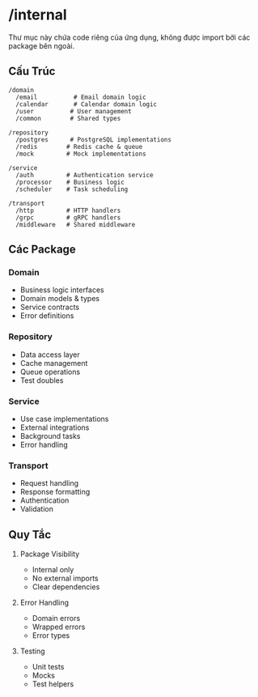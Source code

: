 # /internal

Thư mục này chứa code riêng của ứng dụng, không được import bởi các package bên ngoài.

## Cấu Trúc

```
/domain
  /email          # Email domain logic
  /calendar       # Calendar domain logic
  /user          # User management
  /common        # Shared types

/repository
  /postgres      # PostgreSQL implementations
  /redis        # Redis cache & queue
  /mock         # Mock implementations

/service
  /auth         # Authentication service
  /processor    # Business logic
  /scheduler    # Task scheduling

/transport
  /http         # HTTP handlers
  /grpc         # gRPC handlers
  /middleware   # Shared middleware
```

## Các Package

### Domain
- Business logic interfaces
- Domain models & types
- Service contracts
- Error definitions

### Repository
- Data access layer
- Cache management
- Queue operations
- Test doubles

### Service
- Use case implementations
- External integrations
- Background tasks
- Error handling

### Transport
- Request handling
- Response formatting
- Authentication
- Validation

## Quy Tắc
1. Package Visibility
   - Internal only
   - No external imports
   - Clear dependencies

2. Error Handling
   - Domain errors
   - Wrapped errors
   - Error types

3. Testing
   - Unit tests
   - Mocks
   - Test helpers 